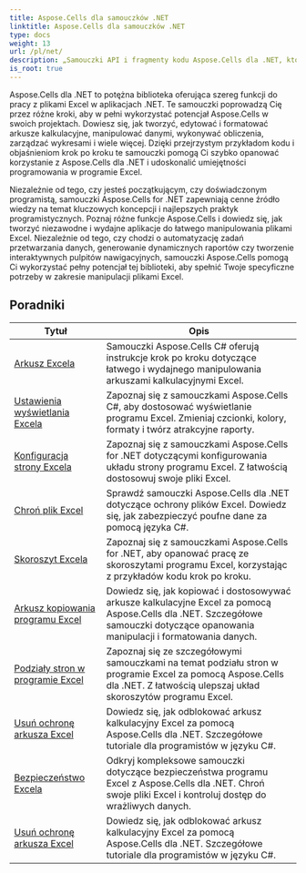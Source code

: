 ```yaml
---
title: Aspose.Cells dla samouczków .NET
linktitle: Aspose.Cells dla samouczków .NET
type: docs
weight: 13
url: /pl/net/
description: „Samouczki API i fragmenty kodu Aspose.Cells dla .NET, które obejmują tworzenie, edytowanie, konwertowanie, drukowanie i wiele innych funkcji związanych z zarządzaniem arkuszami kalkulacyjnymi Excel”.
is_root: true
---
```


Aspose.Cells dla .NET to potężna biblioteka oferująca szereg funkcji do pracy z plikami Excel w aplikacjach .NET. Te samouczki poprowadzą Cię przez różne kroki, aby w pełni wykorzystać potencjał Aspose.Cells w swoich projektach. Dowiesz się, jak tworzyć, edytować i formatować arkusze kalkulacyjne, manipulować danymi, wykonywać obliczenia, zarządzać wykresami i wiele więcej. Dzięki przejrzystym przykładom kodu i objaśnieniom krok po kroku te samouczki pomogą Ci szybko opanować korzystanie z Aspose.Cells dla .NET i udoskonalić umiejętności programowania w programie Excel.

Niezależnie od tego, czy jesteś początkującym, czy doświadczonym programistą, samouczki Aspose.Cells for .NET zapewniają cenne źródło wiedzy na temat kluczowych koncepcji i najlepszych praktyk programistycznych. Poznaj różne funkcje Aspose.Cells i dowiedz się, jak tworzyć niezawodne i wydajne aplikacje do łatwego manipulowania plikami Excel. Niezależnie od tego, czy chodzi o automatyzację zadań przetwarzania danych, generowanie dynamicznych raportów czy tworzenie interaktywnych pulpitów nawigacyjnych, samouczki Aspose.Cells pomogą Ci wykorzystać pełny potencjał tej biblioteki, aby spełnić Twoje specyficzne potrzeby w zakresie manipulacji plikami Excel.

## Poradniki
| Tytuł | Opis |
| --- | --- | 
| [Arkusz Excela](./excel-worksheet-csharp-tutorials/) | Samouczki Aspose.Cells C# oferują instrukcje krok po kroku dotyczące łatwego i wydajnego manipulowania arkuszami kalkulacyjnymi Excel. |
| [Ustawienia wyświetlania Excela](./excel-display-settings-csharp-tutorials) | Zapoznaj się z samouczkami Aspose.Cells C#, aby dostosować wyświetlanie programu Excel. Zmieniaj czcionki, kolory, formaty i twórz atrakcyjne raporty. |
| [Konfiguracja strony Excela](./excel-page-setup) | Zapoznaj się z samouczkami Aspose.Cells for .NET dotyczącymi konfigurowania układu strony programu Excel. Z łatwością dostosowuj swoje pliki Excel. |
| [Chroń plik Excel](./protect-excel-file/) | Sprawdź samouczki Aspose.Cells dla .NET dotyczące ochrony plików Excel. Dowiedz się, jak zabezpieczyć poufne dane za pomocą języka C#. |
| [Skoroszyt Excela](./excel-workbook/) | Zapoznaj się z samouczkami Aspose.Cells for .NET, aby opanować pracę ze skoroszytami programu Excel, korzystając z przykładów kodu krok po kroku. |
| [Arkusz kopiowania programu Excel](./excel-copy-worksheet/) | Dowiedz się, jak kopiować i dostosowywać arkusze kalkulacyjne Excel za pomocą Aspose.Cells dla .NET. Szczegółowe samouczki dotyczące opanowania manipulacji i formatowania danych. |
| [Podziały stron w programie Excel](./excel-page-breaks/) | Zapoznaj się ze szczegółowymi samouczkami na temat podziału stron w programie Excel za pomocą Aspose.Cells dla .NET. Z łatwością ulepszaj układ skoroszytów programu Excel. |
| [Usuń ochronę arkusza Excel](./unprotect-excel-sheet/) | Dowiedz się, jak odblokować arkusz kalkulacyjny Excel za pomocą Aspose.Cells dla .NET. Szczegółowe tutoriale dla programistów w języku C#. |
| [Bezpieczeństwo Excela](./excel-security/) | Odkryj kompleksowe samouczki dotyczące bezpieczeństwa programu Excel z Aspose.Cells dla .NET. Chroń swoje pliki Excel i kontroluj dostęp do wrażliwych danych. |
| [Usuń ochronę arkusza Excel](./unprotect-excel-sheet/) | Dowiedz się, jak odblokować arkusz kalkulacyjny Excel za pomocą Aspose.Cells dla .NET. Szczegółowe tutoriale dla programistów w języku C#. |